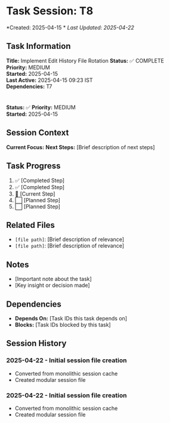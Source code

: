 # Task Session: T8
*Created: 2025-04-15  *
*Last Updated: 2025-04-22*

## Task Information
**Title:** Implement Edit History File Rotation
**Status:** ✅ COMPLETE  
**Priority:** MEDIUM  
**Started:** 2025-04-15  
**Last Active:** 2025-04-15 09:23 IST  
**Dependencies:** T7

#
**Status:** ✅
**Priority:** MEDIUM  
**Started:** 2025-04-15  

## Session Context
**Current Focus:** 
**Next Steps:** [Brief description of next steps]

## Task Progress
1. ✅ [Completed Step]
2. ✅ [Completed Step]
3. 🔄 [Current Step]
4. ⬜ [Planned Step]
5. ⬜ [Planned Step]

## Related Files
- `[file path]`: [Brief description of relevance]
- `[file path]`: [Brief description of relevance]

## Notes
- [Important note about the task]
- [Key insight or decision made]

## Dependencies
- **Depends On:** [Task IDs this task depends on]
- **Blocks:** [Task IDs blocked by this task]

## Session History
### 2025-04-22 - Initial session file creation
- Converted from monolithic session cache
- Created modular session file

### 2025-04-22 - Initial session file creation
- Converted from monolithic session cache
- Created modular session file